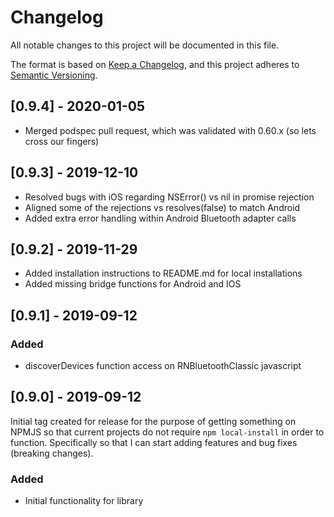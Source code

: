 # Changelog
All notable changes to this project will be documented in this file.

The format is based on [Keep a Changelog](https://keepachangelog.com/en/1.0.0/),
and this project adheres to [Semantic Versioning](https://semver.org/spec/v2.0.0.html).

## [0.9.4] - 2020-01-05
- Merged podspec pull request, which was validated with 0.60.x (so lets cross our fingers)

## [0.9.3] - 2019-12-10
- Resolved bugs with iOS regarding NSError() vs nil in promise rejection
- Aligned some of the rejections vs resolves(false) to match Android
- Added extra error handling within Android Bluetooth adapter calls

## [0.9.2] - 2019-11-29
- Added installation instructions to README.md for local installations
- Added missing bridge functions for Android and IOS

## [0.9.1] - 2019-09-12
### Added
- discoverDevices function access on RNBluetoothClassic javascript

## [0.9.0] - 2019-09-12
Initial tag created for release for the purpose of getting something on NPMJS so that current projects do not require `npm local-install` in order to function.  Specifically so that I can start adding features and bug fixes (breaking changes).

### Added
- Initial functionality for library
  
